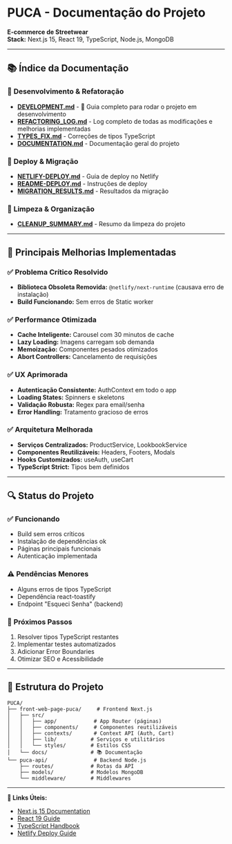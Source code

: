 # PUCA - Documentação do Projeto

**E-commerce de Streetwear**  
**Stack:** Next.js 15, React 19, TypeScript, Node.js, MongoDB

---

## 📚 **Índice da Documentação**

### 🔧 **Desenvolvimento & Refatoração**
- **[DEVELOPMENT.md](./DEVELOPMENT.md)** - 🚀 Guia completo para rodar o projeto em desenvolvimento
- **[REFACTORING_LOG.md](./REFACTORING_LOG.md)** - Log completo de todas as modificações e melhorias implementadas
- **[TYPES_FIX.md](./TYPES_FIX.md)** - Correções de tipos TypeScript
- **[DOCUMENTATION.md](./DOCUMENTATION.md)** - Documentação geral do projeto

### 🚀 **Deploy & Migração**
- **[NETLIFY-DEPLOY.md](./NETLIFY-DEPLOY.md)** - Guia de deploy no Netlify
- **[README-DEPLOY.md](./README-DEPLOY.md)** - Instruções de deploy
- **[MIGRATION_RESULTS.md](./MIGRATION_RESULTS.md)** - Resultados da migração

### 🧹 **Limpeza & Organização**
- **[CLEANUP_SUMMARY.md](./CLEANUP_SUMMARY.md)** - Resumo da limpeza do projeto

---

## 🎯 **Principais Melhorias Implementadas**

### ✅ **Problema Crítico Resolvido**
- **Biblioteca Obsoleta Removida:** `@netlify/next-runtime` (causava erro de instalação)
- **Build Funcionando:** Sem erros de Static worker

### ✅ **Performance Otimizada**
- **Cache Inteligente:** Carousel com 30 minutos de cache
- **Lazy Loading:** Imagens carregam sob demanda
- **Memoização:** Componentes pesados otimizados
- **Abort Controllers:** Cancelamento de requisições

### ✅ **UX Aprimorada**
- **Autenticação Consistente:** AuthContext em todo o app
- **Loading States:** Spinners e skeletons
- **Validação Robusta:** Regex para email/senha
- **Error Handling:** Tratamento gracioso de erros

### ✅ **Arquitetura Melhorada**
- **Serviços Centralizados:** ProductService, LookbookService
- **Componentes Reutilizáveis:** Headers, Footers, Modals
- **Hooks Customizados:** useAuth, useCart
- **TypeScript Strict:** Tipos bem definidos

---

## 🔍 **Status do Projeto**

### ✅ **Funcionando**
- Build sem erros críticos
- Instalação de dependências ok
- Páginas principais funcionais
- Autenticação implementada

### ⚠️ **Pendências Menores**
- Alguns erros de tipos TypeScript
- Dependência react-toastify
- Endpoint "Esqueci Senha" (backend)

### 🚀 **Próximos Passos**
1. Resolver tipos TypeScript restantes
2. Implementar testes automatizados
3. Adicionar Error Boundaries
4. Otimizar SEO e Acessibilidade

---

## 📁 **Estrutura do Projeto**

```
PUCA/
├── front-web-page-puca/     # Frontend Next.js
│   ├── src/
│   │   ├── app/            # App Router (páginas)
│   │   ├── components/     # Componentes reutilizáveis
│   │   ├── contexts/       # Context API (Auth, Cart)
│   │   ├── lib/           # Serviços e utilitários
│   │   └── styles/        # Estilos CSS
│   └── docs/              # 📚 Documentação
└── puca-api/               # Backend Node.js
    ├── routes/            # Rotas da API
    ├── models/            # Modelos MongoDB
    └── middleware/        # Middlewares
```

---

**🔗 Links Úteis:**
- [Next.js 15 Documentation](https://nextjs.org/docs)
- [React 19 Guide](https://react.dev/blog/2024/04/25/react-19)
- [TypeScript Handbook](https://www.typescriptlang.org/docs/)
- [Netlify Deploy Guide](https://docs.netlify.com/frameworks/next-js/) 
